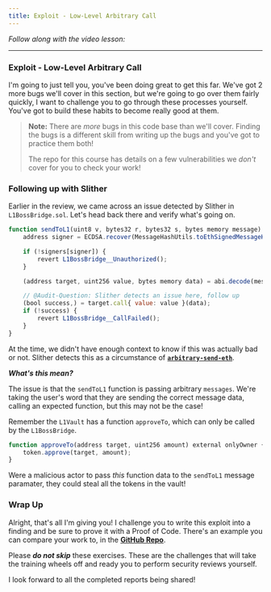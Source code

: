 ```yaml
---
title: Exploit - Low-Level Arbitrary Call
---
```


_Follow along with the video lesson:_

---

### Exploit - Low-Level Arbitrary Call

I'm going to just tell you, you've been doing great to get this far. We've got 2 more bugs we'll cover in this section, but we're going to go over them fairly quickly, I want to challenge you to go through these processes yourself. You've got to build these habits to become really good at them.

> **Note:** There are _more_ bugs in this code base than we'll cover. Finding the bugs is a different skill from writing up the bugs and you've got to practice them both!
>
> The repo for this course has details on a few vulnerabilities we _don't_ cover for you to check your work!

### Following up with Slither

Earlier in the review, we came across an issue detected by Slither in `L1BossBridge.sol`. Let's head back there and verify what's going on.

```js
function sendToL1(uint8 v, bytes32 r, bytes32 s, bytes memory message) public nonReentrant whenNotPaused {
    address signer = ECDSA.recover(MessageHashUtils.toEthSignedMessageHash(keccak256(message)), v, r, s);

    if (!signers[signer]) {
        revert L1BossBridge__Unauthorized();
    }

    (address target, uint256 value, bytes memory data) = abi.decode(message, (address, uint256, bytes));

    // @Audit-Question: Slither detects an issue here, follow up
    (bool success,) = target.call{ value: value }(data);
    if (!success) {
        revert L1BossBridge__CallFailed();
    }
}
```

At the time, we didn't have enough context to know if this was actually bad or not. Slither detects this as a circumstance of [**`arbitrary-send-eth`**](https://github.com/crytic/slither/wiki/Detector-Documentation#functions-that-send-ether-to-arbitrary-destinations).

**_What's this mean?_**

The issue is that the `sendToL1` function is passing arbitrary `messages`. We're taking the user's word that they are sending the correct message data, calling an expected function, but this may not be the case!

Remember the `L1Vault` has a function `approveTo`, which can only be called by the `L1BossBridge`.

```js
function approveTo(address target, uint256 amount) external onlyOwner {
    token.approve(target, amount);
}
```

Were a malicious actor to pass _this_ function data to the `sendToL1` message paramater, they could steal all the tokens in the vault!

### Wrap Up

Alright, that's all I'm giving you! I challenge you to write this exploit into a finding and be sure to prove it with a Proof of Code. There's an example you can compare your work to, in the [**GitHub Repo**](https://github.com/Cyfrin/7-boss-bridge-audit/blob/audit-data/audit-data/2023-09-01-boss-bridge-audit.md).

Please **_do not skip_** these exercises. These are the challenges that will take the training wheels off and ready you to perform security reviews yourself.

I look forward to all the completed reports being shared!
